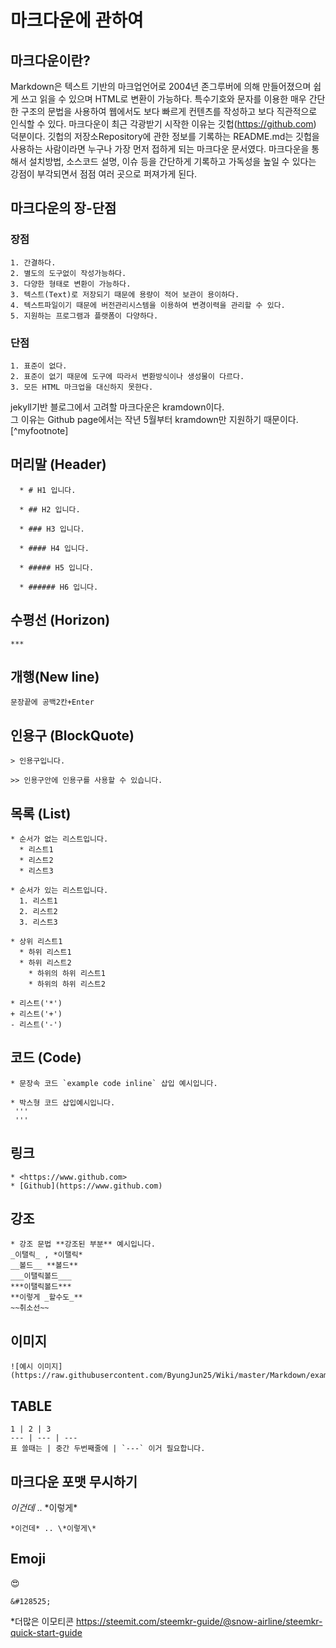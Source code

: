 # 마크다운에 관하여
## 마크다운이란?
Markdown은 텍스트 기반의 마크업언어로 2004년 존그루버에 의해 만들어졌으며 쉽게 쓰고 읽을 수 있으며 HTML로 변환이 가능하다. 특수기호와 문자를 이용한 매우 간단한 구조의 문법을 사용하여 웹에서도 보다 빠르게 컨텐츠를 작성하고 보다 직관적으로 인식할 수 있다. 마크다운이 최근 각광받기 시작한 이유는 깃헙(https://github.com) 덕분이다. 깃헙의 저장소Repository에 관한 정보를 기록하는 README.md는 깃헙을 사용하는 사람이라면 누구나 가장 먼저 접하게 되는 마크다운 문서였다. 마크다운을 통해서 설치방법, 소스코드 설명, 이슈 등을 간단하게 기록하고 가독성을 높일 수 있다는 강점이 부각되면서 점점 여러 곳으로 퍼져가게 된다.

## 마크다운의 장-단점
### 장점
```
1. 간결하다.
2. 별도의 도구없이 작성가능하다.
3. 다양한 형태로 변환이 가능하다.
3. 텍스트(Text)로 저장되기 때문에 용량이 적어 보관이 용이하다.
4. 텍스트파일이기 때문에 버전관리시스템을 이용하여 변경이력을 관리할 수 있다.
5. 지원하는 프로그램과 플랫폼이 다양하다.
```
### 단점
```
1. 표준이 없다.
2. 표준이 없기 때문에 도구에 따라서 변환방식이나 생성물이 다르다.
3. 모든 HTML 마크업을 대신하지 못한다.
```

jekyll기반 블로그에서 고려할 마크다운은 kramdown이다.  
그 이유는 Github page에서는 작년 5월부터 kramdown만 지원하기 때문이다. [\^myfootnote]


## 머리말 (Header)

```
  * # H1 입니다.

  * ## H2 입니다.

  * ### H3 입니다.

  * #### H4 입니다.

  * ##### H5 입니다.

  * ###### H6 입니다.
```

## 수평선 (Horizon)

```  
***
```

## 개행(New line)

```
문장끝에 공백2칸+Enter
```

## 인용구 (BlockQuote)

```
> 인용구입니다.

>> 인용구안에 인용구를 사용할 수 있습니다.
```

## 목록 (List)

```
* 순서가 없는 리스트입니다.
  * 리스트1
  * 리스트2
  * 리스트3

* 순서가 있는 리스트입니다.
  1. 리스트1
  2. 리스트2
  3. 리스트3

* 상위 리스트1
  * 하위 리스트1
  * 하위 리스트2
    * 하위의 하위 리스트1
    * 하위의 하위 리스트2

* 리스트('*')
+ 리스트('+')
- 리스트('-')
```

## 코드 (Code)

```
* 문장속 코드 `example code inline` 삽입 예시입니다.

* 박스형 코드 삽입예시입니다.
 '''
 '''

```

## 링크

```
* <https://www.github.com>
* [Github](https://www.github.com)
```

## 강조

```
* 강조 문법 **강조된 부분** 예시입니다.
_이탤릭_ , *이탤릭*
__볼드__ **볼드**
___이탤릭볼드___
***이탤릭볼드***
**이렇게 _할수도_**
~~취소선~~
```

## 이미지

```
![예시 이미지](https://raw.githubusercontent.com/ByungJun25/Wiki/master/Markdown/example_image.jpg)
```
## TABLE

```
1 | 2 | 3
--- | --- | ---
표 쓸때는 | 중간 두번째줄에 | `---` 이거 필요합니다.
```

## 마크다운 포맷 무시하기
*이건데* .. \*이렇게\*
```
*이건데* .. \*이렇게\*
```

## Emoji
&#128525;
```
&#128525;
```
*더많은 이모티콘 https://steemit.com/steemkr-guide/@snow-airline/steemkr-quick-start-guide
